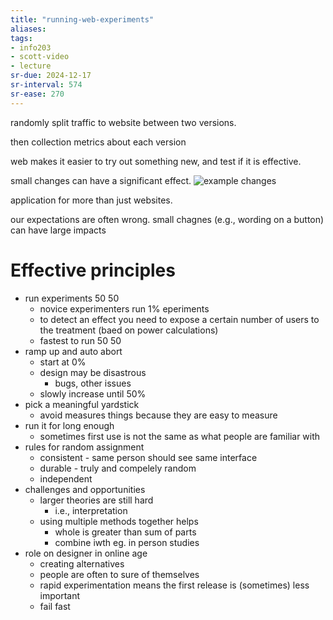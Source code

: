```yaml
---
title: "running-web-experiments"
aliases: 
tags: 
- info203
- scott-video
- lecture
sr-due: 2024-12-17
sr-interval: 574
sr-ease: 270
---
```


randomly split traffic to website between two versions.

then collection metrics about each version

web makes it easier to try out something new, and test if it is effective.


small changes can have a significant effect. 
![example changes](https://i.imgur.com/fhmWtbh.png)

application for more than just websites.

our expectations are often wrong.
small chagnes (e.g., wording on a button) can have large impacts

# Effective principles
- run experiments 50 50
	- novice experimenters run 1% eperiments
	- to detect an effect you need to expose a certain number of users to the treatment (baed on power calculations)
	- fastest to run 50 50
- ramp up and auto abort
	- start at 0%
	- design may be disastrous
		- bugs, other issues
	- slowly increase until 50%
- pick a meaningful yardstick
	- avoid measures things because they are easy to measure
- run it for long enough
	- sometimes first use is not the same as what people are familiar with
- rules for random assignment
	- consistent - same person should see same interface
	- durable - truly and compelely random
	- independent 
- challenges and opportunities
	- larger theories are still hard
		- i.e., interpretation
	- using multiple methods together helps
		- whole is greater than sum of parts
		- combine iwth eg. in person studies
- role on designer in online age
	- creating alternatives
	- people are often to sure of themselves
	- rapid experimentation means the first release is (sometimes)  less important
	- fail fast